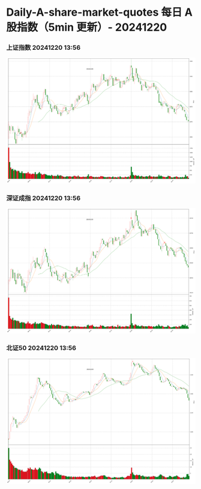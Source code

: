 
# Daily-A-share-market-quotes 每日 A 股指数（5min 更新）- 20241220

### 上证指数 20241220 13:56
![](./fig/2024/12/20241220-sh000001.png)

### 深证成指 20241220 13:56
![](./fig/2024/12/20241220-sz399001.png)

### 北证50 20241220 13:56
![](./fig/2024/12/20241220-bj899050.png)
